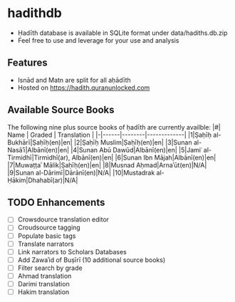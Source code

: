 # hadithdb

* Ḥadīth database is available in SQLite format under data/hadiths.db.zip
* Feel free to use and leverage for your use and analysis

## Features
* Isnād and Matn are split for all aḥādīth
* Hosted on https://hadith.quranunlocked.com

## Available Source Books
The following nine plus source books of ḥadīth are currently availble:
|#| Name | Graded | Translation |
|-|------|--------|-------------|
|1|Ṣaḥīḥ al-Bukhārī|Ṣaḥīḥ(en)|en|
|2|Ṣaḥīḥ Muslim|Ṣaḥīḥ(en)|en|
|3|Sunan al-Nasāʾī|Albānī(en)|en|
|4|Sunan Abū Dawūd|Albānī(en)|en|
|5|Jamiʿ al-Tirmidhī|Tirmidhī(ar), Albānī(en)|en|
|6|Sunan Ibn Mājah|Albānī(en)|en|
|7|Muwaṭṭaʾ Mālik|Ṣaḥīḥ(en)|en|
|8|Musnad Aḥmad|Arnaʾūt(en)|N/A|
|9|Sunan al-Dārimī|Dārānī(en)|N/A|
|10|Mustadrak al-Ḥākim|Dhahabī(ar)|N/A|

## TODO Enhancements
- [ ]  Crowsdource translation editor
- [ ]  Croudsource tagging
- [ ]  Populate basic tags
- [ ]  Translate narrators
- [ ]  Link narrators to Scholars Databases
- [ ]  Add Zawaʾid of Buṣīrī (10 additional source books)
- [ ]  Filter search by grade
- [ ]  Ahmad translation
- [ ]  Darimi translation
- [ ]  Hakim translation
